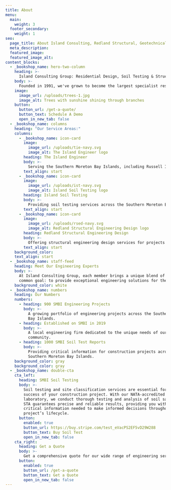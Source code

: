 ```yaml
---
title: About
menu:
  main:
    weight: 3
  footer_secondary:
    weight: 1
seo:
  page_title: About Island Consulting, Redland Structural, Geotechnical & Civil Engineers
  meta_description:
  featured_image: 
  featured_image_alt:
content_blocks:
  - _bookshop_name: hero-two-column
    heading: >-
      Island Consulting Group: Residential Design, Soil Testing & Structural Engineering
    body: >-
      Founded in 1991, we've grown to become the largest specialist residential engineering company in Queensland, operating from Bundaberg in Central QLD, down to Bermagui in Southern NSW.
    image:
      image_url: /uploads/trees-1.jpg
      image_alt: Trees with sunshine shining through branches
    button:
      button_url: /get-a-quote/
      button_text: Schedule A Demo
      open_in_new_tab: false
  - _bookshop_name: columns
    heading: "Our Service Areas:"
    columns:
      - _bookshop_name: icon-card
        image:
          image_url: /uploads/tie-navy.svg
          image_alt: The Island Engineer logo
        heading: The Island Engineer
        body: >-
          Serving the Southern Moreton Bay Islands, including Russell Island, Macleay Island, Lamb Island, Karragarra Island, North Stradbroke Island, and Coochiemudlo Island.
        text_align: start
      - _bookshop_name: icon-card
        image:
          image_url: /uploads/ist-navy.svg
          image_alt: Island Soil Testing logo
        heading: Island Soil Testing
        body: >-
          Providing soil testing services across the Southern Moreton Bay Islands, including Russell Island, Macleay Island, Lamb Island, Karragarra Island, North Stradbroke Island, and Coochiemudlo Island.
        text_align: start
      - _bookshop_name: icon-card
        image:
          image_url: /uploads/rsed-navy.svg
          image_alt: Redland Structural Engineering Design logo
        heading: Redland Structural Engineering Design
        body: >-
          Offering structural engineering design services for projects in Redland City Council, Logan City Council, and Brisbane City Council regions.
        text_align: start
    background_color:
    text_align: start
  - _bookshop_name: staff-feed
    heading: Meet Our Engineering Experts
    body: >-
      At Island Consulting Group, each member brings a unique blend of expertise, united by a
      common goal: to provide exceptional engineering solutions for the Southern Moreton Bay Islands. From our experienced engineers to our dedicated soil testing specialists, every individual plays a crucial role in shaping our journey towards excellence.
    background_color: white
  - _bookshop_name: numbers
    heading: Our Numbers
    numbers:
      - heading: 900 SMBI Engineering Projects
        body: >-
          A growing portfolio of engineering projects across the Southern Moreton
          Bay Islands.
      - heading: Established on SMBI in 2019
        body: >-
          A local engineering firm dedicated to the unique needs of our island
          community.
      - heading: 1000 SMBI Soil Test Reports
        body: >-
          Providing critical information for construction projects across the
          Southern Moreton Bay Islands.
    background_color: gray
    background_color: gray
  - _bookshop_name: double-cta
    cta_left:
      heading: SMBI Soil Testing
      body: >-
        Soil testing and site classification services are essential for the
        success of your construction project. With our NATA-accredited
        laboratory, we conduct thorough testing and analysis of soil samples.
        STA guarantees precise and reliable results, providing you with the
        critical information needed to make informed decisions throughout your
        project’s lifecycle.
      button:
        enabled: true
        button_url: https://buy.stripe.com/test_eVacPS2EF5vD29W288
        button_text: Buy Soil Test
        open_in_new_tab: false
    cta_right:
      heading: Get a Quote
      body: >-
        Get a comprehensive quote for our wide range of engineering services. From SMBI Foundation Design to Residential Structural Engineering across Moreton Bay Islands and Redland City. We offer specialized reports, risk assessments, and Construction Management Plans tailored to local council requirements. Contact us for expert solutions customized to your project's unique needs.
      button:
        enabled: true
        button_url: /get-a-quote
        button_text: Get a Quote
        open_in_new_tab: false
---
```

